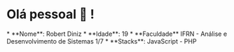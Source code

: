 <h1>Olá pessoal 🍕 !</h1>
* **Nome**: Robert Diniz
* **Idade**: 19
* **Faculdade** IFRN - Análise e Desenvolvimento de Sistemas 1/7 
* **Stacks**: JavaScript - PHP

